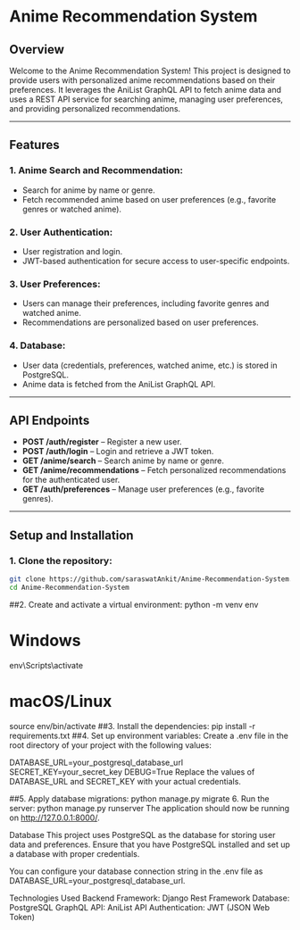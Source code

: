 # Anime Recommendation System

## Overview

Welcome to the Anime Recommendation System! This project is designed to provide users with personalized anime recommendations based on their preferences. It leverages the AniList GraphQL API to fetch anime data and uses a REST API service for searching anime, managing user preferences, and providing personalized recommendations.

---

## Features

### 1. **Anime Search and Recommendation:**
- Search for anime by name or genre.
- Fetch recommended anime based on user preferences (e.g., favorite genres or watched anime).

### 2. **User Authentication:**
- User registration and login.
- JWT-based authentication for secure access to user-specific endpoints.

### 3. **User Preferences:**
- Users can manage their preferences, including favorite genres and watched anime.
- Recommendations are personalized based on user preferences.

### 4. **Database:**
- User data (credentials, preferences, watched anime, etc.) is stored in PostgreSQL.
- Anime data is fetched from the AniList GraphQL API.

---

## API Endpoints

- **POST /auth/register** – Register a new user.
- **POST /auth/login** – Login and retrieve a JWT token.
- **GET /anime/search** – Search anime by name or genre.
- **GET /anime/recommendations** – Fetch personalized recommendations for the authenticated user.
- **GET /auth/preferences** – Manage user preferences (e.g., favorite genres).

---

## Setup and Installation

### 1. **Clone the repository:**

```bash
git clone https://github.com/saraswatAnkit/Anime-Recommendation-System.git
cd Anime-Recommendation-System

```

##2. Create and activate a virtual environment:
python -m venv env
# Windows
env\Scripts\activate
# macOS/Linux
source env/bin/activate
##3. Install the dependencies:
pip install -r requirements.txt
##4. Set up environment variables:
Create a .env file in the root directory of your project with the following values:

DATABASE_URL=your_postgresql_database_url
SECRET_KEY=your_secret_key
DEBUG=True
Replace the values of DATABASE_URL and SECRET_KEY with your actual credentials.

##5. Apply database migrations:
python manage.py migrate
6. Run the server:
python manage.py runserver
The application should now be running on http://127.0.0.1:8000/.

Database
This project uses PostgreSQL as the database for storing user data and preferences. Ensure that you have PostgreSQL installed and set up a database with proper credentials.

You can configure your database connection string in the .env file as DATABASE_URL=your_postgresql_database_url.

Technologies Used
Backend Framework: Django Rest Framework
Database: PostgreSQL
GraphQL API: AniList API
Authentication: JWT (JSON Web Token)
